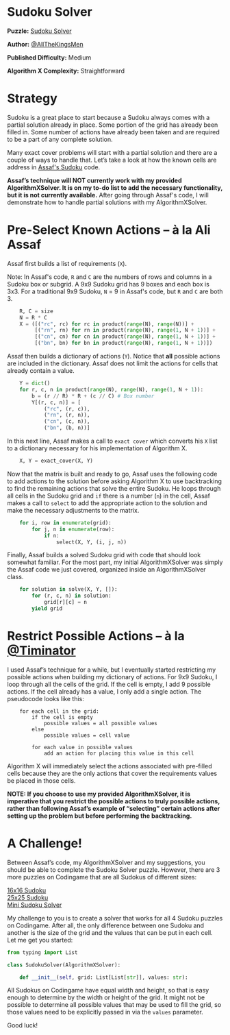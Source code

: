 # Sudoku Solver

__Puzzle:__ [Sudoku Solver](https://www.codingame.com/training/medium/sudoku-solver)

__Author:__ [@AllTheKingsMen](https://www.codingame.com/profile/571927d715f15c3dec7693f461e2a63c6671233)

__Published Difficulty:__ Medium

__Algorithm X Complexity:__ Straightforward

# Strategy

Sudoku is a great place to start because a Sudoku always comes with a partial solution already in place. Some portion of the grid has already been filled in. Some number of actions have already been taken and are required to be a part of any complete solution.

Many exact cover problems will start with a partial solution and there are a couple of ways to handle that. Let’s take a look at how the known cells are address in [Assaf's Sudoku]( https://www.cs.mcgill.ca/~aassaf9/python/sudoku.txt) code.

__Assaf’s technique will NOT currently work with my provided AlgorithmXSolver. It is on my to-do list to add the necessary functionality, but it is not currently available.__ After going through Assaf's code, I will demonstrate how to handle partial solutions with my AlgorithmXSolver.

# Pre-Select Known Actions – à la Ali Assaf

Assaf first builds a list of requirements (`X`).

Note: In Assaf's code, `R` and `C` are the numbers of rows and columns in a Sudoku box or subgrid. A 9x9 Sudoku grid has 9 boxes and each box is 3x3. For a traditional 9x9 Sudoku, `N` = 9 in Assaf's code, but `R` and `C` are both 3.

```python
    R, C = size
    N = R * C
    X = ([("rc", rc) for rc in product(range(N), range(N))] +
         [("rn", rn) for rn in product(range(N), range(1, N + 1))] +
         [("cn", cn) for cn in product(range(N), range(1, N + 1))] +
         [("bn", bn) for bn in product(range(N), range(1, N + 1))])
```

Assaf then builds a dictionary of actions (`Y`). Notice that __all__ possible actions are included in the dictionary. Assaf does not limit the actions for cells that already contain a value.

```python 
    Y = dict()
    for r, c, n in product(range(N), range(N), range(1, N + 1)):
        b = (r // R) * R + (c // C) # Box number
        Y[(r, c, n)] = [
            ("rc", (r, c)),
            ("rn", (r, n)),
            ("cn", (c, n)),
            ("bn", (b, n))]
```

In this next line, Assaf makes a call to `exact cover` which converts his `X` list to a dictionary necessary for his implementation of Algorithm X.

```python
    X, Y = exact_cover(X, Y)
```

Now that the matrix is built and ready to go, Assaf uses the following code to add actions to the solution before asking Algorithm X to use backtracking to find the remaining actions that solve the entire Sudoku. He loops through all cells in the Sudoku grid and `if` there is a number (`n`) in the cell, Assaf makes a call to `select` to add the appropriate action to the solution and make the necessary adjustments to the matrix.

```python
    for i, row in enumerate(grid):
        for j, n in enumerate(row):
            if n:
                select(X, Y, (i, j, n))
```

Finally, Assaf builds a solved Sudoku grid with code that should look somewhat familiar. For the most part, my initial AlgorithmXSolver was simply the Assaf code we just covered, organized inside an AlgorithmXSolver class.


```python
    for solution in solve(X, Y, []):
        for (r, c, n) in solution:
            grid[r][c] = n
        yield grid
```

# Restrict Possible Actions – à la [@Timinator](https://www.codingame.com/profile/2df7157da821f39bbf6b36efae1568142907334)

I used Assaf’s technique for a while, but I eventually started restricting my possible actions when building my dictionary of actions. For 9x9 Sudoku, I loop through all the cells of the grid. If the cell is empty, I add 9 possible actions. If the cell already has a value, I only add a single action. The pseudocode looks like this:

```text
    for each cell in the grid:
        if the cell is empty
            possible values = all possible values
        else
            possible values = cell value

        for each value in possible values
            add an action for placing this value in this cell
```

Algorithm X will immediately select the actions associated with pre-filled cells because they are the only actions that cover the requirements values be placed in those cells.

__NOTE: If you choose to use my provided AlgorithmXSolver, it is imperative that you restrict the possible actions to truly possible actions, rather than following Assaf’s example of “selecting” certain actions after setting up the problem but before performing the backtracking.__

# A Challenge!

Between Assaf’s code, my AlgorithmXSolver and my suggestions, you should be able to complete the Sudoku Solver puzzle. However, there are  3 more puzzles on Codingame that are all Sudokus of different sizes:

[16x16 Sudoku]( https://www.codingame.com/training/medium/16x16-sudoku)
<BR>[25x25 Sudoku](https://www.codingame.com/training/expert/25x25-sudoku)
<BR>[Mini Sudoku Solver]( https://www.codingame.com/training/hard/mini-sudoku-solver)

My challenge to you is to create a solver that works for all 4 Sudoku puzzles on Codingame. After all, the only difference between one Sudoku and another is the size of the grid and the values that can be put in each cell. Let me get you started:

```python
from typing import List

class SudokuSolver(AlgorithmXSolver):

    def __init__(self, grid: List[List[str]], values: str):
```

All Sudokus on Codingame have equal width and height, so that is easy enough to determine by the width or height of the grid. It might not be possible to determine all possible values that may be used to fill the grid, so those values need to be explicitly passed in via the `values` parameter.

Good luck!

